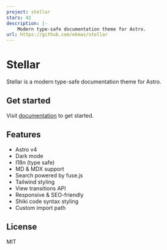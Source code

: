 ```yaml
---
project: stellar
stars: 42
description: |-
    Modern type-safe documentation theme for Astro.
url: https://github.com/ekmas/stellar
---
```


# Stellar

Stellar is a modern type-safe documentation theme for Astro.

## Get started 

Visit [documentation](https://stellar-theme.netlify.app/en/introduction/) to get started.

## Features

- Astro v4
- Dark mode
- I18n (type safe)
- MD & MDX support
- Search powered by fuse.js
- Tailwind styling
- View transitions API
- Responsive & SEO-friendly
- Shiki code syntax styling
- Custom import path

## License

MIT

